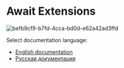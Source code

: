 # Await Extensions
![befb9cf9-b7fd-4cca-bd0d-e62a42ad3ffd](https://user-images.githubusercontent.com/5365111/156169277-1b36f614-41ca-481e-9b52-06afc14ecdfd.jpg)

Select documentation language:
* <a href="https://github.com/KurbanismailovZaur/Moroutines/blob/master/Docs/README_EN.md">English documentation</a>
* <a href="https://github.com/KurbanismailovZaur/Moroutines/blob/master/Docs/README_RU.md">Русская документация</a>
